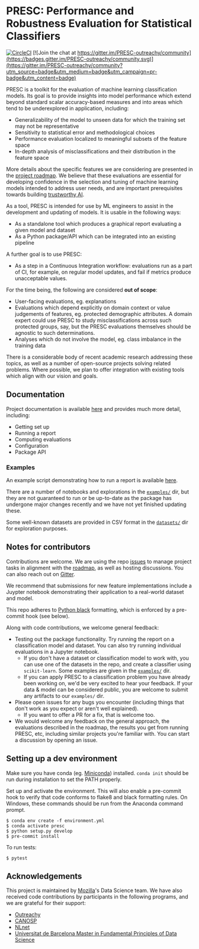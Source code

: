 # PRESC: Performance and Robustness Evaluation for Statistical Classifiers

[![CircleCI](https://circleci.com/gh/mozilla/PRESC.svg?style=svg)](https://circleci.com/gh/mozilla/PRESC)
[![Join the chat at https://gitter.im/PRESC-outreachy/community](https://badges.gitter.im/PRESC-outreachy/community.svg)](https://gitter.im/PRESC-outreachy/community?utm_source=badge&utm_medium=badge&utm_campaign=pr-badge&utm_content=badge)

PRESC is a toolkit for the evaluation of machine learning classification
models.
Its goal is to provide insights into model performance which extend beyond
standard scalar accuracy-based measures and into areas which tend to be
underexplored in application, including:

- Generalizability of the model to unseen data for which the training set may
  not be representative
- Sensitivity to statistical error and methodological choices
- Performance evaluation localized to meaningful subsets of the feature space
- In-depth analysis of misclassifications and their distribution in the feature
  space

More details about the specific features we are considering are presented in the
[project roadmap](./docs/ROADMAP.md).
We believe that these evaluations are essential for developing confidence in
the selection and tuning of machine learning models intended to address user
needs, and are important prerequisites towards building
[trustworthy AI](https://foundation.mozilla.org/en/internet-health/trustworthy-artificial-intelligence/).

As a tool, PRESC is intended for use by ML engineers to assist in the
development and updating of models.
It is usable in the following ways:

- As a standalone tool which produces a graphical report evaluating a given
  model and dataset
- As a Python package/API which can be integrated into an existing pipeline

A further goal is to use PRESC:

- As a step in a Continuous Integration workflow: evaluations run as a part of
  CI, for example, on regular model updates, and fail if metrics produce
  unacceptable values.

For the time being, the following are considered __out of scope__:

- User-facing evaluations, eg. explanations
- Evaluations which depend explicitly on domain context or value judgements of
  features, eg. protected demographic attributes. A domain expert could use
  PRESC to study misclassifications across such protected groups, say, but the
  PRESC evaluations themselves should be agnostic to such determinations.
- Analyses which do not involve the model, eg. class imbalance in the training
  data

There is a considerable body of recent academic research addressing these
topics, as well as a number of open-source projects solving related problems.
Where possible, we plan to offer integration with existing tools which align
with our vision and goals.

## Documentation

Project documentation is available
[here](https://mozilla.github.io/PRESC/index.html)
and provides much more detail, including:

- Getting set up
- Running a report
- Computing evaluations
- Configuration
- Package API

### Examples

An example script demonstrating how to run a report is available
[here](./examples/report/sample_report.py).

There are a number of notebooks and explorations in the
[`examples/`](./examples/)
dir, but they are not guaranteed to run or be up-to-date as the package has
undergone major changes recently and we have not yet finished updating these.

Some well-known datasets are provided in CSV format in the
[`datasets/`](./datasets/)
dir for exploration purposes.


## Notes for contributors

Contributions are welcome.
We are using the repo [issues](https://github.com/mozilla/PRESC/issues) to
manage project tasks in alignment with the [roadmap](./docs/ROADMAP.md), as well
as hosting discussions.
You can also reach out on [Gitter](https://gitter.im/PRESC-outreachy/community).

We recommend that submissions for new feature implementations include a Juypter
notebook demonstrating their application to a real-world dataset and model.

This repo adheres to [Python black](https://pypi.org/project/black/)
formatting, which is enforced by a pre-commit hook (see below).

Along with code contributions, we welcome general feedback:

- Testing out the package functionality. Try running the report on a
  classification model and dataset. You can also try running individual
  evaluations in a Jupyter notebook.
    * If you don't have a dataset or classification model to work with, you can
      use one of the datasets in the repo, and create a classifier using
      `scikit-learn`. Some examples are given in the [`examples/`](./examples)
      dir.
    * If you can apply PRESC to a classification problem you have already been
      working on, we'd be very excited to hear your feedback. If your data &
      model can be considered public, you are welcome to submit any artifacts to
      our `examples/` dir.
- Please open issues for any bugs you encounter (including things that don't
  work as you expect or aren't well explained).
    * If you want to offer a PR for a fix, that is welcome too.
- We would welcome any feedback on the general approach, the evaluations
  described in the roadmap, the results you get from running PRESC, etc,
  including similar projects you're familiar with. You can start a discussion by
  opening an issue.

## Setting up a dev environment

Make sure you have conda (eg. [Miniconda](https://docs.conda.io/en/latest/miniconda.html))
installed. `conda init` should be run during installation to set the PATH
properly.

Set up and activate the environment. This will also enable a pre-commit hook to
verify that code conforms to flake8 and black formatting rules.
On Windows, these commands should be run from the Anaconda command prompt.

```shell
$ conda env create -f environment.yml
$ conda activate presc
$ python setup.py develop
$ pre-commit install
```

To run tests:

```shell
$ pytest
```

## Acknowledgements

This project is maintained by [Mozilla](https://www.mozilla.org/)'s Data Science
team.
We have also received code contributions by participants in the following programs, and
we are grateful for their support:

- [Outreachy](https://www.outreachy.org/)
- [CANOSP](https://canosp.ca/)
- [NLnet](https://nlnet.nl/)
- [Universitat de Barcelona Master in Fundamental Principles of Data Science](https://mat.ub.edu/sciencedata/)
